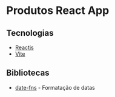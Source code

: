 # Produtos React App

## Tecnologias

- [Reactjs](https://react.dev/)
- [Vite](https://vitejs.dev/)

## Bibliotecas

- [date-fns](https://date-fns.org/) - Formatação de datas
